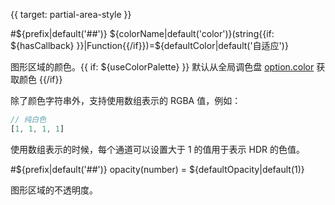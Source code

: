 {{ target: partial-area-style }}

#${prefix|default('##')} ${colorName|default('color')}(string{{if: ${hasCallback} }}|Function{{/if}})=${defaultColor|default('自适应')}

图形区域的颜色。{{ if: ${useColorPalette} }} 默认从全局调色盘 [option.color](https://echarts.apache.org/zh/option.html#color) 获取颜色 {{/if}}

除了颜色字符串外，支持使用数组表示的 RGBA 值，例如：

```ts
// 纯白色
[1, 1, 1, 1]
```

使用数组表示的时候，每个通道可以设置大于 1 的值用于表示 HDR 的色值。

#${prefix|default('##')} opacity(number) = ${defaultOpacity|default(1)}

图形区域的不透明度。
